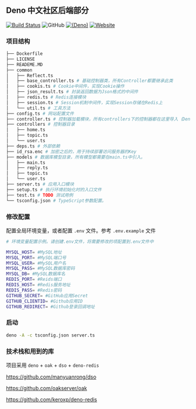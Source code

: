 ## Deno 中文社区后端部分

[![Build Status](https://github.com/deno-china/website/workflows/CI/badge.svg)](https://github.com/deno-china/website/actions)
![GitHub](https://img.shields.io/github/license/deno-china/website.svg)
[![(Deno)](https://img.shields.io/badge/deno-0.20.0-green.svg)](https://deno.land)
[![Website](https://img.shields.io/website/https/denocn.org.svg?up_message=startup)](https://denocn.org)

### 项目结构

```sh
├── Dockerfile
├── LICENSE
├── READEME.MD
├── common
│   ├── Reflect.ts
│   ├── base_controller.ts # 基础控制器类，所有Controller都要继承此类
│   ├── cookis.ts # Cookie中间件，实现Cookie操作
│   ├── json_result.ts # 封装返回数据为Json格式的中间件
│   ├── redis.ts # Redis连接模块
│   ├── session.ts # Session机制中间件，实现Session存储在Redis上
│   └── util.ts # 工具方法
├── config.ts # 网站配置文件
├── controller.ts # 控制器加载模块，所有controllers下的控制器都在这里导入（Deno等动态引入功能好了之后重构为自动载入）
├── controllers # 控制器目录
│   ├── home.ts
│   ├── topic.ts
│   └── user.ts
├── deps.ts # 外部依赖
├── id_rsa.enc # 加密之后的，用于持续部署访问服务器的Key
├── models # 数据库模型目录，所有模型都需要在main.ts中引入。
│   ├── main.ts
│   ├── reply.ts
│   ├── topic.ts
│   └── user.ts
├── server.ts # 应用入口模块
├── setup.ts # 执行环境初始化时的入口文件
├── test.ts # TODO 测试用例
└── tsconfig.json # TypeScript参数配置。
```

### 修改配置

配置全局环境变量，或者配置 `.env` 文件。参考 `.env.example` 文件

```sh
# 环境变量配置示例。请创建.env文件，将需要修改的项配置到.env文件中

MYSQL_HOST= #MySQL地址
MYSQL_PORT= #MySQL端口号
MYSQL_USER= #MySQL用户名
MYSQL_PASS= #MySQL数据库密码
MYSQL_DB= #MySQL数据库名
REDIS_PORT= #Reids端口
REDIS_HOST= #Redis服务地址
REDIS_PASS= #Redis密码
GITHUB_SECRET= #GitHub应用Secret
GITHUB_CLIENTID= #Github应用ID
GITHUB_REDIRECT= #Github登录回调地址
```


### 启动
```sh
deno -A -c tsconfig.json server.ts
```

### 技术栈和用到的库

项目采用 `deno` + `oak` + `dso` + `deno-redis`

https://github.com/manyuanrong/dso

https://github.com/oakserver/oak

https://github.com/keroxp/deno-redis